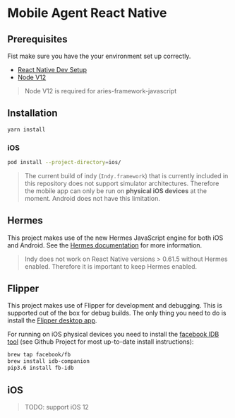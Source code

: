 # Mobile Agent React Native

## Prerequisites

Fist make sure you have the your environment set up correctly.

- [React Native Dev Setup](https://reactnative.dev/docs/environment-setup)
- [Node V12](https://nodejs.org)

> Node V12 is required for aries-framework-javascript

## Installation

```sh
yarn install
```

### iOS

```sh
pod install --project-directory=ios/
```

> The current build of indy (`Indy.framework`) that is currently included in this repository does not support simulator architectures. Therefore the mobile app can only be run on **physical iOS devices** at the moment. Android does not have this limitation.

## Hermes

This project makes use of the new Hermes JavaScript engine for both iOS and Android. See the [Hermes documentation](https://reactnative.dev/docs/hermes) for more information.

> Indy does not work on React Native versions > 0.61.5 without Hermes enabled. Therefore it is important to keep Hermes enabled.

## Flipper

This project makes use of Flipper for development and debugging. This is supported out of the box for debug builds. The only thing you need to do is install the [Flipper desktop app](https://fbflipper.com/).

For running on iOS physical devices you need to install the [facebook IDB tool](https://github.com/facebook/idb) (see Github Project for most up-to-date install instructions):

```sh
brew tap facebook/fb
brew install idb-companion
pip3.6 install fb-idb
```

## iOS

> TODO: support iOS 12
